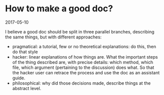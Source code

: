 How to make a good doc?
===========================
2017-05-10


I believe a good doc should be split in three parallel branches, describing the same things,
but with different approaches:



- pragmatical: a tutorial, few or no theoretical explanations:
                    do this, then do that style
- hacker: linear explanations of how things are.
                        What the important steps of the thing described are, with precise details: which method,
                        which file, which argument (pertaining to the discussion) does what.
                        So that the hacker user can retrace the process and use the doc as an assistant guide.
- philosophical: why did those decisions made, describe things at the abstract level.
                        